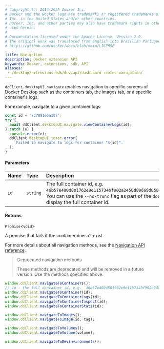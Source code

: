 ```yaml
---
# Copyright (c) 2013-2025 Docker Inc.
# Docker and the Docker logo are trademarks or registered trademarks of Docker,
# Inc. in the United States and/or other countries.
# Docker, Inc. and other parties may also have trademark rights in other terms
# used herein.
#
# Documentation licensed under the Apache License, Version 2.0.
# The original work was translated from English into Brazilian Portuguese.
# https://github.com/docker/docs/blob/main/LICENSE

title: Navigation
description: Docker extension API
keywords: Docker, extensions, sdk, API
aliases:
 - /desktop/extensions-sdk/dev/api/dashboard-routes-navigation/
---
```

`ddClient.desktopUI.navigate` enables navigation to specific screens of Docker Desktop such as the containers tab, the images tab, or a specific container's logs.

For example, navigate to a given container logs:

```typescript
const id = '8c7881e6a107';
try {
  await ddClient.desktopUI.navigate.viewContainerLogs(id);
} catch (e) {
  console.error(e);
  ddClient.desktopUI.toast.error(
    `Failed to navigate to logs for container "${id}".`
  );
}
```

#### Parameters

| Name | Type     | Description                                                                                                                                                                                            |
| :--- | :------- | :----------------------------------------------------------------------------------------------------------------------------------------------------------------------------------------------------- |
| `id` | `string` | The full container id, e.g. `46b57e400d801762e9e115734bf902a2450d89669d85881058a46136520aca28`. You can use the `--no-trunc` flag as part of the `docker ps` command to display the full container id. |

#### Returns

`Promise`<`void`\>

A promise that fails if the container doesn't exist.

For more details about all navigation methods, see the [Navigation API reference](/reference/api/extensions-sdk/NavigationIntents.md).

> Deprecated navigation methods
>
> These methods are deprecated and will be removed in a future version. Use the methods specified above.

```typescript
window.ddClient.navigateToContainers();
// id - the full container id, e.g. `46b57e400d801762e9e115734bf902a2450d89669d85881058a46136520aca28`
window.ddClient.navigateToContainer(id);
window.ddClient.navigateToContainerLogs(id);
window.ddClient.navigateToContainerInspect(id);
window.ddClient.navigateToContainerStats(id);

window.ddClient.navigateToImages();
window.ddClient.navigateToImage(id, tag);

window.ddClient.navigateToVolumes();
window.ddClient.navigateToVolume(volume);

window.ddClient.navigateToDevEnvironments();
```

